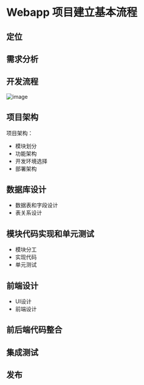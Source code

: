 # Webapp 项目建立基本流程

## 定位


## 需求分析



## 开发流程

![image](https://user-images.githubusercontent.com/14041622/49582261-67af9580-f98f-11e8-9c53-3304f0ccd681.png)

## 项目架构

项目架构：
- 模块划分
- 功能架构
- 开发环境选择
- 部署架构


## 数据库设计

- 数据表和字段设计
- 表关系设计


## 模块代码实现和单元测试

- 模块分工
- 实现代码
- 单元测试


## 前端设计

- UI设计
- 前端设计


## 前后端代码整合


## 集成测试


## 发布